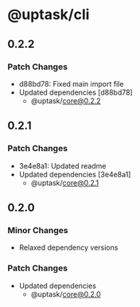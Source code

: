 # @uptask/cli

## 0.2.2

### Patch Changes

- d88bd78: Fixed main import file
- Updated dependencies [d88bd78]
  - @uptask/core@0.2.2

## 0.2.1

### Patch Changes

- 3e4e8a1: Updated readme
- Updated dependencies [3e4e8a1]
  - @uptask/core@0.2.1

## 0.2.0

### Minor Changes

- Relaxed dependency versions

### Patch Changes

- Updated dependencies
  - @uptask/core@0.2.0

